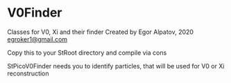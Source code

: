 # V0Finder
Classes for V0, Xi and their finder
Created by Egor Alpatov, 2020
egroker1@gmail.com

Copy this to your StRoot directory and compile via cons

StPicoV0Finder needs you to identify particles, that will be used for V0 or Xi reconstruction
